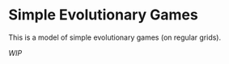 # Simple Evolutionary Games

This is a model of simple evolutionary games (on regular grids).

_WIP_
